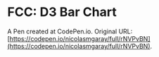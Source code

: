 # FCC: D3 Bar Chart
 
 A Pen created at CodePen.io. Original URL: [https://codepen.io/nicolasmgaray/full/rNVPvBN](https://codepen.io/nicolasmgaray/full/rNVPvBN).
 
